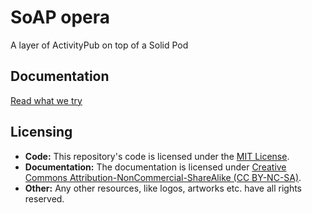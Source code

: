# SoAP opera

A layer of ActivityPub on top of a Solid Pod

## Documentation

[Read what we try](./docs/)

## Licensing

- **Code:** This repository's code is licensed under the [MIT License](./LICENSE).
- **Documentation:** The documentation is licensed under [Creative Commons Attribution-NonCommercial-ShareAlike (CC BY-NC-SA)](./docs/LICENSE).
- **Other:** Any other resources, like logos, artworks etc. have all rights reserved.
